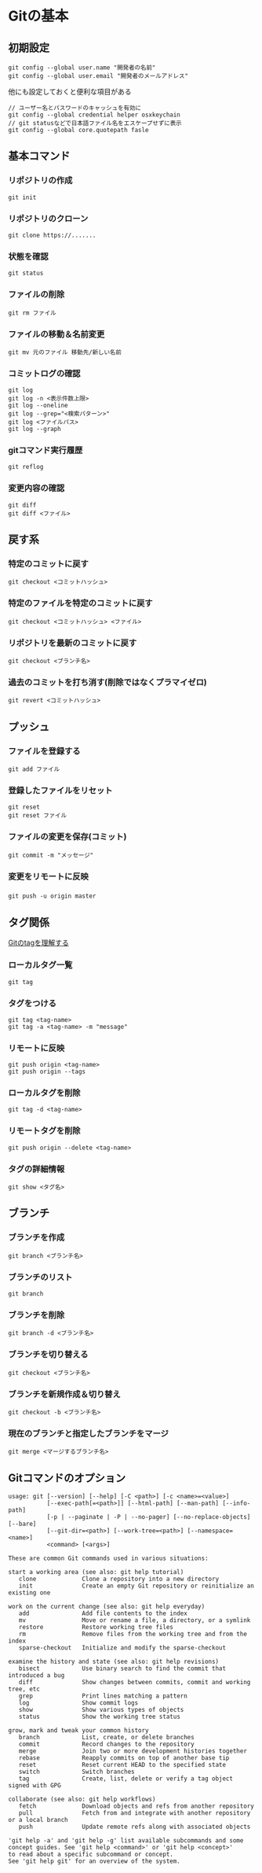 # Gitの基本

## 初期設定

```shell
git config --global user.name "開発者の名前"
git config --global user.email "開発者のメールアドレス"
```

他にも設定しておくと便利な項目がある

```shell
// ユーザー名とパスワードのキャッシュを有効に
git config --global credential helper osxkeychain
// git statusなどで日本語ファイル名をエスケープせずに表示
git config --global core.quotepath fasle
```

## 基本コマンド

### リポジトリの作成

```shell
git init
```

### リポジトリのクローン

```shell
git clone https://.......
```

### 状態を確認

```shell
git status
```

### ファイルの削除

```shell
git rm ファイル
```

### ファイルの移動＆名前変更

```shell
git mv 元のファイル 移動先/新しい名前
```

### コミットログの確認

```shell
git log
git log -n <表示件数上限>
git log --oneline
git log --grep="<検索パターン>"
git log <ファイルパス>
git log --graph
```

### gitコマンド実行履歴

```shell
git reflog
```

### 変更内容の確認

```shell
git diff
git diff <ファイル>
```

## 戻す系

### 特定のコミットに戻す

```shell
git checkout <コミットハッシュ>
```

### 特定のファイルを特定のコミットに戻す

```shell
git checkout <コミットハッシュ> <ファイル>
```

### リポジトリを最新のコミットに戻す

```shell
git checkout <ブランチ名>
```

### 過去のコミットを打ち消す(削除ではなくプラマイゼロ)

```shell
git revert <コミットハッシュ>
```

## プッシュ

### ファイルを登録する

```shell
git add ファイル
```

### 登録したファイルをリセット

```shell
git reset
git reset ファイル
```

### ファイルの変更を保存(コミット)

```shell
git commit -m "メッセージ"
```

### 変更をリモートに反映

### 

```shell
git push -u origin master
```

## タグ関係

[Gitのtagを理解する](https://qiita.com/k-penguin-sato/items/c62b47dd79f144c68dad)

### ローカルタグ一覧

```shell
git tag
```

### タグをつける

```shell
git tag <tag-name>
git tag -a <tag-name> -m "message"
```

### リモートに反映

```shell
git push origin <tag-name>
git push origin --tags
```

### ローカルタグを削除

```shell
git tag -d <tag-name>
```

### リモートタグを削除

```shell
git push origin --delete <tag-name>
```

### タグの詳細情報

```shell
git show <タグ名>
```

## ブランチ

### ブランチを作成

```shell
git branch <ブランチ名>
```

### ブランチのリスト

```shell
git branch
```

### ブランチを削除

```shell
git branch -d <ブランチ名>
```

### ブランチを切り替える

```shell
git checkout <ブランチ名>
```

### ブランチを新規作成＆切り替え

```shell
git checkout -b <ブランチ名>
```

### 現在のブランチと指定したブランチをマージ

```shell
git merge <マージするブランチ名>
```

## Gitコマンドのオプション

```plain
usage: git [--version] [--help] [-C <path>] [-c <name>=<value>]
           [--exec-path[=<path>]] [--html-path] [--man-path] [--info-path]
           [-p | --paginate | -P | --no-pager] [--no-replace-objects] [--bare]
           [--git-dir=<path>] [--work-tree=<path>] [--namespace=<name>]
           <command> [<args>]

These are common Git commands used in various situations:

start a working area (see also: git help tutorial)
   clone             Clone a repository into a new directory
   init              Create an empty Git repository or reinitialize an existing one

work on the current change (see also: git help everyday)
   add               Add file contents to the index
   mv                Move or rename a file, a directory, or a symlink
   restore           Restore working tree files
   rm                Remove files from the working tree and from the index
   sparse-checkout   Initialize and modify the sparse-checkout

examine the history and state (see also: git help revisions)
   bisect            Use binary search to find the commit that introduced a bug
   diff              Show changes between commits, commit and working tree, etc
   grep              Print lines matching a pattern
   log               Show commit logs
   show              Show various types of objects
   status            Show the working tree status

grow, mark and tweak your common history
   branch            List, create, or delete branches
   commit            Record changes to the repository
   merge             Join two or more development histories together
   rebase            Reapply commits on top of another base tip
   reset             Reset current HEAD to the specified state
   switch            Switch branches
   tag               Create, list, delete or verify a tag object signed with GPG

collaborate (see also: git help workflows)
   fetch             Download objects and refs from another repository
   pull              Fetch from and integrate with another repository or a local branch
   push              Update remote refs along with associated objects

'git help -a' and 'git help -g' list available subcommands and some
concept guides. See 'git help <command>' or 'git help <concept>'
to read about a specific subcommand or concept.
See 'git help git' for an overview of the system.

```
